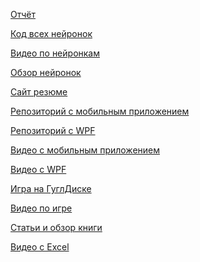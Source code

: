 <p><a href="https://docs.google.com/document/d/1TuVWf8BgzWuZ9ARzjzOfYk34Cy43XGJr/edit">Отчёт</a></p>
<p><a href="https://github.com/Avar1tia/neironki/blob/main/README.md">Код всех нейронок</a></p>
<p><a href="https://drive.google.com/drive/folders/1NTRZH0bEXG7-j1y_SJ5-eNGL5lPUO8aJ?usp=sharing">Видео по нейронкам</a></p>
<p><a href="https://drive.google.com/file/d/11T5D75gj5bwEBgnvhfSvD01v9AX1-0iv/view?usp=sharing">Обзор нейронок</a></p>
<p><a href="[https://drive.google.com/drive/folders/1lll78S8AL7ENqoLI2gHyHZZ2_LW30EZN](https://rezume71.webnode.ru/?_ga=2.92642654.2110215663.1686292002-1009746587.1686292002)">Сайт резюме</a></p>
<p><a href="https://github.com/sxdmatheww/ASNiceSoc">Репозиторий с мобильным приложением</a></p>
<p><a href="https://github.com/sxdmatheww/wpfNiceSoc">Репозиторий с WPF</a></p>
<p><a href="https://drive.google.com/file/d/1vAO26okfbTXp08p_z1mZwtaX7P-sir6L/view?usp=sharing">Видео с мобильным приложением</a></p>
<p><a href="https://drive.google.com/file/d/11T5D75gj5bwEBgnvhfSvD01v9AX1-0iv/view?usp=sharing">Видео с WPF</a></p>
<p><a href="https://drive.google.com/drive/folders/12LZbORLwBaa77ZqYaSC3QpAuS8bF5qPa?usp=sharing">Игра на ГуглДиске</a></p>
<p><a href="https://drive.google.com/file/d/1UmInDvqRRQwg7o2QLnaCoz-mZBMBdRrF/view?usp=sharing">Видео по игре</a></p>
<p><a href="https://drive.google.com/drive/folders/1AqX_dzcSjU8KzLuheXE3n8jRjsu4YSTG?usp=drive_link">Статьи и обзор книги</a></p>
<p><a href="https://drive.google.com/file/d/17z0qwyviMT6a3rUYtG-MCNM34Rk9IDfd/view?usp=sharing">Видео с Excel</a></p>

